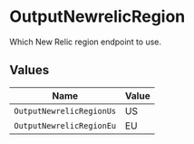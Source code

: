 # OutputNewrelicRegion

Which New Relic region endpoint to use.


## Values

| Name                     | Value                    |
| ------------------------ | ------------------------ |
| `OutputNewrelicRegionUs` | US                       |
| `OutputNewrelicRegionEu` | EU                       |